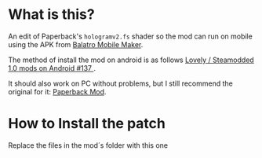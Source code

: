 # What is this?
An edit of Paperback's ``hologramv2.fs`` shader so the mod can run on mobile using the APK from [Balatro Mobile Maker](https://github.com/blake502/balatro-mobile-maker).

The method of install the mod on android is as follows [Lovely / Steamodded 1.0 mods on Android #137
](https://github.com/blake502/balatro-mobile-maker/issues/137).

It should also work on PC without problems, but I still recommend the original for it: [Paperback Mod](https://github.com/GitNether/paperback).

# How to Install the patch

Replace the files in the mod´s folder with this one
